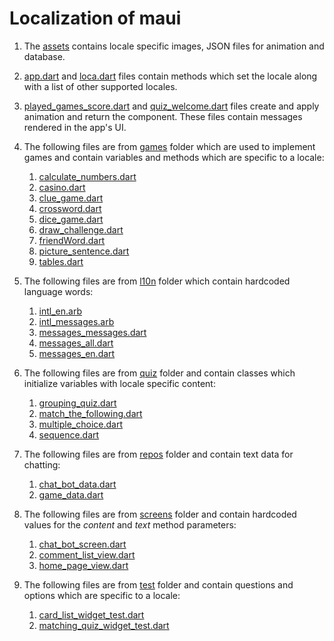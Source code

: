 # Localization of maui

1. The [assets](https://github.com/XPRIZE/GLEXP-Team-Chimple-maui/tree/master/assets) contains locale specific images, JSON files for animation and database.
2. [app.dart](https://github.com/XPRIZE/GLEXP-Team-Chimple-maui/tree/master/lib/app.dart) and [loca.dart](https://github.com/XPRIZE/GLEXP-Team-Chimple-maui/tree/master/lib/loca.dart) files contain methods which set the locale along with a list of other supported locales.
3. [played_games_score.dart](https://github.com/XPRIZE/GLEXP-Team-Chimple-maui/tree/master/lib/components/played_games_score.dart) and [quiz_welcome.dart](https://github.com/XPRIZE/GLEXP-Team-Chimple-maui/tree/master/lib/components/quiz_welcome.dart) files create and apply animation and return the component. These files contain messages rendered in the app's UI.
4. The following files are from [games](https://github.com/XPRIZE/GLEXP-Team-Chimple-maui/tree/master/lib/games) folder which are used to implement games and contain variables and methods which are specific to a locale:  
	1. [calculate_numbers.dart](https://github.com/XPRIZE/GLEXP-Team-Chimple-maui/tree/master/lib/games/calculate_numbers.dart)
	2. [casino.dart](https://github.com/XPRIZE/GLEXP-Team-Chimple-maui/tree/master/lib/games/casino.dart)
	3. [clue_game.dart](https://github.com/XPRIZE/GLEXP-Team-Chimple-maui/tree/master/lib/games/clue_game.dart)
	4. [crossword.dart](https://github.com/XPRIZE/GLEXP-Team-Chimple-maui/tree/master/lib/games/crossword.dart)  
	5. [dice_game.dart](https://github.com/XPRIZE/GLEXP-Team-Chimple-maui/tree/master/lib/games/dice_game.dart)  
	6. [draw_challenge.dart](https://github.com/XPRIZE/GLEXP-Team-Chimple-maui/tree/master/lib/games/draw_challenge.dart)
	7. [friendWord.dart](https://github.com/XPRIZE/GLEXP-Team-Chimple-maui/tree/master/lib/games/friendWord.dart)
	8. [picture_sentence.dart](https://github.com/XPRIZE/GLEXP-Team-Chimple-maui/tree/master/lib/games/picture.sentence.dart)
	9. [tables.dart](https://github.com/XPRIZE/GLEXP-Team-Chimple-maui/tree/master/lib/games/tables.dart)
5. The following files are from [l10n](https://github.com/XPRIZE/GLEXP-Team-Chimple-maui/tree/master/lib/l10n) folder which contain hardcoded language words:
	1. [intl_en.arb](https://github.com/XPRIZE/GLEXP-Team-Chimple-maui/tree/master/lib/l10n/intl_en.arb)
	2. [intl_messages.arb](https://github.com/XPRIZE/GLEXP-Team-Chimple-maui/tree/master/lib/l10n/intl_messages.arb)
	3. [messages_messages.dart](https://github.com/XPRIZE/GLEXP-Team-Chimple-maui/tree/master/lib/l10n/messages_messages.dart)
	4. [messages_all.dart](https://github.com/XPRIZE/GLEXP-Team-Chimple-maui/tree/master/lib/l10n/messages_all.dart)
	5. [messages_en.dart](https://github.com/XPRIZE/GLEXP-Team-Chimple-maui/tree/master/lib/l10n/messages_en.dart)

6. The following files are from [quiz](https://github.com/XPRIZE/GLEXP-Team-Chimple-maui/tree/master/lib/quiz) folder and contain classes which initialize variables with locale specific content:
	1. [grouping_quiz.dart](https://github.com/XPRIZE/GLEXP-Team-Chimple-maui/tree/master/lib/quiz/grouping_quiz.dart)
	2. [match_the_following.dart](https://github.com/XPRIZE/GLEXP-Team-Chimple-maui/tree/master/lib/quiz/match_the_following.dart)
	3. [multiple_choice.dart](https://github.com/XPRIZE/GLEXP-Team-Chimple-maui/tree/master/lib/quiz/multiple_choice.dart)
	4. [sequence.dart](https://github.com/XPRIZE/GLEXP-Team-Chimple-maui/tree/master/lib/quiz/sequence.dart)
7. The following files are from [repos](https://github.com/XPRIZE/GLEXP-Team-Chimple-maui/tree/master/lib/repos) folder and contain text data for chatting:
	1. [chat_bot_data.dart](https://github.com/XPRIZE/GLEXP-Team-Chimple-maui/tree/master/lib/repos/chat_bot_data.dart)
	2. [game_data.dart](https://github.com/XPRIZE/GLEXP-Team-Chimple-maui/tree/master/lib/repos/game_data.dart) 
8. The following files are from [screens](https://github.com/XPRIZE/GLEXP-Team-Chimple-maui/tree/master/lib/screens) folder and contain hardcoded  values for the _content_ and _text_ method parameters: 
	1. [chat_bot_screen.dart](https://github.com/XPRIZE/GLEXP-Team-Chimple-maui/tree/master/lib/screens/chat_bot_screen.dart)
	2. [comment_list_view.dart](https://github.com/XPRIZE/GLEXP-Team-Chimple-maui/tree/master/lib/screens/comment_list_view.dart)
	3. [home_page_view.dart](https://github.com/XPRIZE/GLEXP-Team-Chimple-maui/tree/master/lib/screens/home_page_view.dart)
9. The following files are from [test](https://github.com/XPRIZE/GLEXP-Team-Chimple-maui/tree/master/test) folder and contain questions and options which are specific to a locale:
	1. [card_list_widget_test.dart](https://github.com/XPRIZE/GLEXP-Team-Chimple-maui/tree/master/test/card_list_widget_test.dart)
	2. [matching_quiz_widget_test.dart ](https://github.com/XPRIZE/GLEXP-Team-Chimple-maui/tree/master/test/matching_quiz_widget_test.dart)
